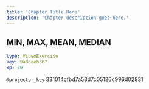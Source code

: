 ```yaml
---
title: 'Chapter Title Here'
description: 'Chapter description goes here.'
---
```


## MIN, MAX, MEAN, MEDIAN

```yaml
type: VideoExercise
key: 9a8deeb367
xp: 50
```

`@projector_key`
331014cfbd7a53d7c05126c996d02831
